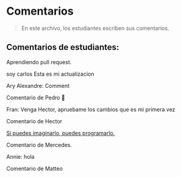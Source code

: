 # Comentarios
> En este archivo, los estudiantes escriben sus comentarios.

## Comentarios de estudiantes:

Aprendiendo pull request.

soy carlos Esta es mi actualizacion

Ary Alexandre: Comment

Comentario de Pedro 🫡

Fran: Venga Hector, apruebame los cambios que es mi primera vez

Comentario de Hector

[Si puedes imaginarlo, puedes programarlo.](https://github.com/xXcarlos117Xx2)

Comentario de Mercedes. 

Annie: hola

Comentario de Matteo

